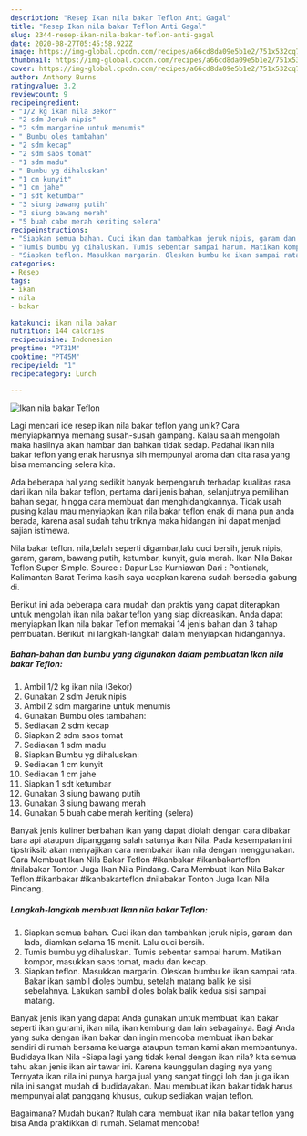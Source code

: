 ```yaml
---
description: "Resep Ikan nila bakar Teflon Anti Gagal"
title: "Resep Ikan nila bakar Teflon Anti Gagal"
slug: 2344-resep-ikan-nila-bakar-teflon-anti-gagal
date: 2020-08-27T05:45:58.922Z
image: https://img-global.cpcdn.com/recipes/a66cd8da09e5b1e2/751x532cq70/ikan-nila-bakar-teflon-foto-resep-utama.jpg
thumbnail: https://img-global.cpcdn.com/recipes/a66cd8da09e5b1e2/751x532cq70/ikan-nila-bakar-teflon-foto-resep-utama.jpg
cover: https://img-global.cpcdn.com/recipes/a66cd8da09e5b1e2/751x532cq70/ikan-nila-bakar-teflon-foto-resep-utama.jpg
author: Anthony Burns
ratingvalue: 3.2
reviewcount: 9
recipeingredient:
- "1/2 kg ikan nila 3ekor"
- "2 sdm Jeruk nipis"
- "2 sdm margarine untuk menumis"
- " Bumbu oles tambahan"
- "2 sdm kecap"
- "2 sdm saos tomat"
- "1 sdm madu"
- " Bumbu yg dihaluskan"
- "1 cm kunyit"
- "1 cm jahe"
- "1 sdt ketumbar"
- "3 siung bawang putih"
- "3 siung bawang merah"
- "5 buah cabe merah keriting selera"
recipeinstructions:
- "Siapkan semua bahan. Cuci ikan dan tambahkan jeruk nipis, garam dan lada, diamkan selama 15 menit. Lalu cuci bersih."
- "Tumis bumbu yg dihaluskan. Tumis sebentar sampai harum. Matikan kompor, masukkan saos tomat, madu dan kecap."
- "Siapkan teflon. Masukkan margarin. Oleskan bumbu ke ikan sampai rata. Bakar ikan sambil dioles bumbu, setelah matang balik ke sisi sebelahnya. Lakukan sambil dioles bolak balik kedua sisi sampai matang."
categories:
- Resep
tags:
- ikan
- nila
- bakar

katakunci: ikan nila bakar 
nutrition: 144 calories
recipecuisine: Indonesian
preptime: "PT31M"
cooktime: "PT45M"
recipeyield: "1"
recipecategory: Lunch

---
```



![Ikan nila bakar Teflon](https://img-global.cpcdn.com/recipes/a66cd8da09e5b1e2/751x532cq70/ikan-nila-bakar-teflon-foto-resep-utama.jpg)

Lagi mencari ide resep ikan nila bakar teflon yang unik? Cara menyiapkannya memang susah-susah gampang. Kalau salah mengolah maka hasilnya akan hambar dan bahkan tidak sedap. Padahal ikan nila bakar teflon yang enak harusnya sih mempunyai aroma dan cita rasa yang bisa memancing selera kita.

Ada beberapa hal yang sedikit banyak berpengaruh terhadap kualitas rasa dari ikan nila bakar teflon, pertama dari jenis bahan, selanjutnya pemilihan bahan segar, hingga cara membuat dan menghidangkannya. Tidak usah pusing kalau mau menyiapkan ikan nila bakar teflon enak di mana pun anda berada, karena asal sudah tahu triknya maka hidangan ini dapat menjadi sajian istimewa.

Nila bakar teflon. nila,belah seperti digambar,lalu cuci bersih, jeruk nipis, garam, garam, bawang putih, ketumbar, kunyit, gula merah. Ikan Nila Bakar Teflon Super Simple. Source : Dapur Lse Kurniawan Dari : Pontianak, Kalimantan Barat Terima kasih saya ucapkan karena sudah bersedia gabung di.


Berikut ini ada beberapa cara mudah dan praktis yang dapat diterapkan untuk mengolah ikan nila bakar teflon yang siap dikreasikan. Anda dapat menyiapkan Ikan nila bakar Teflon memakai 14 jenis bahan dan 3 tahap pembuatan. Berikut ini langkah-langkah dalam menyiapkan hidangannya.

<!--inarticleads1-->

##### Bahan-bahan dan bumbu yang digunakan dalam pembuatan Ikan nila bakar Teflon:

1. Ambil 1/2 kg ikan nila (3ekor)
1. Gunakan 2 sdm Jeruk nipis
1. Ambil 2 sdm margarine untuk menumis
1. Gunakan  Bumbu oles tambahan:
1. Sediakan 2 sdm kecap
1. Siapkan 2 sdm saos tomat
1. Sediakan 1 sdm madu
1. Siapkan  Bumbu yg dihaluskan:
1. Sediakan 1 cm kunyit
1. Sediakan 1 cm jahe
1. Siapkan 1 sdt ketumbar
1. Gunakan 3 siung bawang putih
1. Gunakan 3 siung bawang merah
1. Gunakan 5 buah cabe merah keriting (selera)


Banyak jenis kuliner berbahan ikan yang dapat diolah dengan cara dibakar bara api ataupun dipanggang salah satunya ikan Nila. Pada kesempatan ini tipstriksib akan menyajikan cara membakar ikan nila dengan menggunakan. Cara Membuat Ikan Nila Bakar Teflon #ikanbakar #ikanbakarteflon #nilabakar Tonton Juga Ikan Nila Pindang. Cara Membuat Ikan Nila Bakar Teflon #ikanbakar #ikanbakarteflon #nilabakar Tonton Juga Ikan Nila Pindang. 

<!--inarticleads2-->

##### Langkah-langkah membuat Ikan nila bakar Teflon:

1. Siapkan semua bahan. Cuci ikan dan tambahkan jeruk nipis, garam dan lada, diamkan selama 15 menit. Lalu cuci bersih.
1. Tumis bumbu yg dihaluskan. Tumis sebentar sampai harum. Matikan kompor, masukkan saos tomat, madu dan kecap.
1. Siapkan teflon. Masukkan margarin. Oleskan bumbu ke ikan sampai rata. Bakar ikan sambil dioles bumbu, setelah matang balik ke sisi sebelahnya. Lakukan sambil dioles bolak balik kedua sisi sampai matang.


Banyak jenis ikan yang dapat Anda gunakan untuk membuat ikan bakar seperti ikan gurami, ikan nila, ikan kembung dan lain sebagainya. Bagi Anda yang suka dengan ikan bakar dan ingin mencoba membuat ikan bakar sendiri di rumah bersama keluarga ataupun teman kami akan membantunya. Budidaya Ikan Nila -Siapa lagi yang tidak kenal dengan ikan nila? kita semua tahu akan jenis ikan air tawar ini. Karena keunggulan daging nya yang Ternyata ikan nila ini punya harga jual yang sangat tinggi loh dan juga ikan nila ini sangat mudah di budidayakan. Mau membuat ikan bakar tidak harus mempunyai alat panggang khusus, cukup sediakan wajan teflon. 

Bagaimana? Mudah bukan? Itulah cara membuat ikan nila bakar teflon yang bisa Anda praktikkan di rumah. Selamat mencoba!
